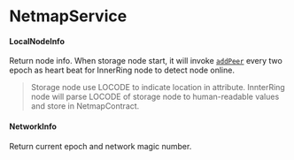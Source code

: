 # NetmapService

#### LocalNodeInfo

Return node info. When storage node start, it will invoke [`addPeer`](https://github.com/nspcc-dev/neofs-contract/blob/63673a5e54f5716e47ede8d51969c17dccac51c1/netmap/netmap_contract.go#L197) every two epoch as heart beat for InnerRing node to detect node online.

> Storage node use LOCODE to indicate location in attribute. InnterRing node will parse LOCODE of storage node to human-readable  values and store in NetmapContract.

#### NetworkInfo

Return current epoch and network magic number.

